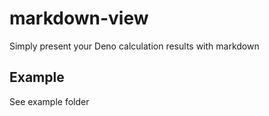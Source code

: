 # markdown-view

Simply present your Deno calculation results with markdown

## Example
See example folder